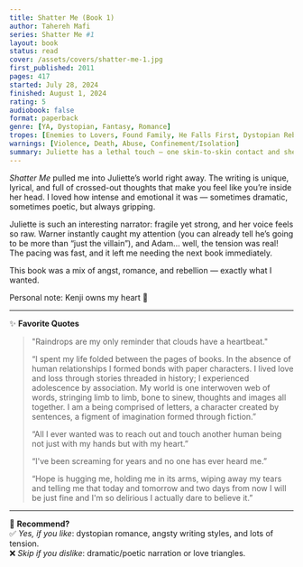 ```yaml
---
title: Shatter Me (Book 1)
author: Tahereh Mafi
series: Shatter Me #1
layout: book
status: read
cover: /assets/covers/shatter-me-1.jpg
first_published: 2011
pages: 417
started: July 28, 2024
finished: August 1, 2024
rating: 5
audiobook: false
format: paperback 
genre: [YA, Dystopian, Fantasy, Romance]
tropes: [Enemies to Lovers, Found Family, He Falls First, Dystopian Rebellion]
warnings: [Violence, Death, Abuse, Confinement/Isolation]
summary: Juliette has a lethal touch — one skin-to-skin contact and she can kill. Locked away by The Reestablishment, she feels broken, dangerous, and completely alone… until she discovers that her gift might be the key to bringing down the corrupt system controlling their world. Along the way, she’s forced to question who she can trust — and who she can’t.
---
```

 
*Shatter Me* pulled me into Juliette’s world right away. The writing is unique, lyrical, and full of crossed-out thoughts that make you feel like you’re inside her head. I loved how intense and emotional it was — sometimes dramatic, sometimes poetic, but always gripping.  

Juliette is such an interesting narrator: fragile yet strong, and her voice feels so raw. Warner instantly caught my attention (you can already tell he’s going to be more than “just the villain”), and Adam… well, the tension was real! The pacing was fast, and it left me needing the next book immediately.  

This book was a mix of angst, romance, and rebellion — exactly what I wanted.  

<div class="note">
  Personal note: Kenji owns my heart 💜
</div>

---

✨ **Favorite Quotes**  
> "Raindrops are my only reminder that clouds have a heartbeat."  
>  
> “I spent my life folded between the pages of books. In the absence of human relationships I formed bonds with paper characters. I lived love and loss through stories threaded in history; I experienced adolescence by association. My world is one interwoven web of words, stringing limb to limb, bone to sinew, thoughts and images all together. I am a being comprised of letters, a character created by sentences, a figment of imagination formed through fiction.”  
>  
> “All I ever wanted was to reach out and touch another human being not just with my hands but with my heart.”  
>  
> “I've been screaming for years and no one has ever heard me.”  
>  
> “Hope is hugging me, holding me in its arms, wiping away my tears and telling me that today and tomorrow and two days from now I will be just fine and I'm so delirious I actually dare to believe it.”  

---

🤔 **Recommend?**  
✅ *Yes, if you like*: dystopian romance, angsty writing styles, and lots of tension.  
❌ *Skip if you dislike*: dramatic/poetic narration or love triangles.
